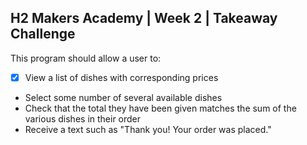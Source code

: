 ## H2 Makers Academy | Week 2 | Takeaway Challenge

This program should allow a user to:
- [x] View a list of dishes with corresponding prices
- Select some number of several available dishes
- Check that the total they have been given matches the sum of the various dishes in their order
- Receive a text such as "Thank you! Your order was placed."